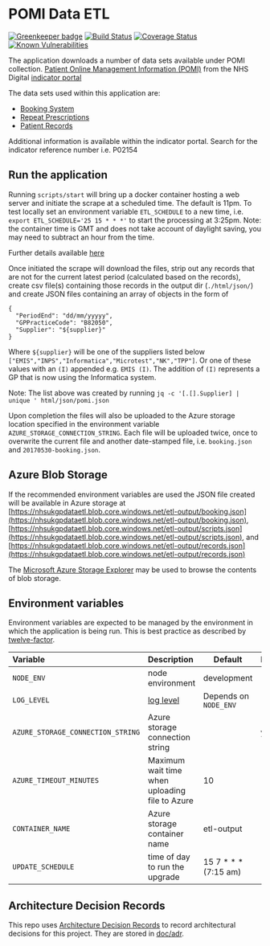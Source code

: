 # POMI Data ETL

[![Greenkeeper badge](https://badges.greenkeeper.io/nhsuk/pomi-data-etl.svg)](https://greenkeeper.io/)
[![Build Status](https://travis-ci.org/nhsuk/pomi-data-etl.svg?branch=master)](https://travis-ci.org/nhsuk/pomi-data-etl)
[![Coverage Status](https://coveralls.io/repos/github/nhsuk/pomi-data-etl/badge.svg?branch=master)](https://coveralls.io/github/nhsuk/pomi-data-etl?branch=master)
[![Known Vulnerabilities](https://snyk.io/test/github/nhsuk/pomi-data-etl/badge.svg)](https://snyk.io/test/github/nhsuk/pomi-data-etl)

The application downloads a number of data sets available under POMI collection.
[Patient Online Management Information (POMI)](http://content.digital.nhs.uk/pomi)
from the NHS Digital [indicator portal](https://indicators.hscic.gov.uk/)

The data sets used within this application are:

* [Booking System](https://indicators.hscic.gov.uk/download/PHF10/Data/BOOK_CANCEL_APPOINTMENTS_POMI.csv)
* [Repeat Prescriptions](https://indicators.hscic.gov.uk/download/PHF10/Data/ORDER_REPEAT_PRESCRIPTIONS_POMI.csv)
* [Patient Records](https://indicators.hscic.gov.uk/download/PHF10/Data/DETAILED_CODED_RECORDS_POMI.csv )

Additional information is available within the indicator portal. Search for
the indicator reference number i.e. P02154

## Run the application

Running `scripts/start` will bring up a docker container hosting a web server and initiate the scrape at a scheduled time.
The default is 11pm. To test locally set an environment variable `ETL_SCHEDULE` to a new time, i.e. `export ETL_SCHEDULE='25 15 * * *'` to start the processing at 3:25pm. Note: the container time is GMT and does not take account of daylight saving, you may need to subtract an hour from the time.

Further details available [here](https://www.npmjs.com/package/node-schedule)

Once initiated the scrape will download the files, strip out any records that are
not for the current latest period (calculated based on the records), create csv
file(s) containing those records in the output dir (`./html/json/`) and create JSON
files containing an array of objects in the form of
```
{
  "PeriodEnd": "dd/mm/yyyyy",
  "GPPracticeCode": "B82050",
  "Supplier": "${supplier}"
}
```
Where `${supplier}` will be one of the suppliers listed below
`["EMIS","INPS","Informatica","Microtest","NK","TPP"]`. Or one of these values
with an `(I)` appended e.g. `EMIS (I)`. The addition of `(I)` represents a GP
that is now using the Informatica system.

Note: The list above was created by running
`jq -c '[.[].Supplier] | unique ' html/json/pomi.json`

Upon completion the files will also be uploaded to the Azure storage location specified in the environment variable `AZURE_STORAGE_CONNECTION_STRING`.
Each file will be uploaded twice, once to overwrite the current file and another date-stamped file, i.e. `booking.json` and `20170530-booking.json`.

## Azure Blob Storage

If the recommended environment variables are used the JSON file created will be available in Azure storage at 
[https://nhsukgpdataetl.blob.core.windows.net/etl-output/booking.json](https://nhsukgpdataetl.blob.core.windows.net/etl-output/booking.json),
[https://nhsukgpdataetl.blob.core.windows.net/etl-output/scripts.json](https://nhsukgpdataetl.blob.core.windows.net/etl-output/scripts.json), and
[https://nhsukgpdataetl.blob.core.windows.net/etl-output/records.json](https://nhsukgpdataetl.blob.core.windows.net/etl-output/records.json)

The [Microsoft Azure Storage Explorer](http://storageexplorer.com/) may be used to browse the contents of blob storage.

## Environment variables

Environment variables are expected to be managed by the environment in which
the application is being run. This is best practice as described by
[twelve-factor](https://12factor.net/config).

| Variable                           | Description                                                          | Default                 | Required   |
| :--------------------------------- | :------------------------------------------------------------------- | ----------------------- | :--------- |
| `NODE_ENV`                         | node environment                                                     | development             |            |
| `LOG_LEVEL`                        | [log level](https://github.com/trentm/node-bunyan#levels)            | Depends on `NODE_ENV`   |            |
| `AZURE_STORAGE_CONNECTION_STRING`  | Azure storage connection string                                      |                         | yes        |
| `AZURE_TIMEOUT_MINUTES`            | Maximum wait time when uploading file to Azure                       | 10                      |            |
| `CONTAINER_NAME`                   | Azure storage container name                                         | etl-output              |            |
| `UPDATE_SCHEDULE`                  | time of day to run the upgrade                                       | 15 7 * * * (7:15 am)    |            |

## Architecture Decision Records

This repo uses
[Architecture Decision Records](http://thinkrelevance.com/blog/2011/11/15/documenting-architecture-decisions)
to record architectural decisions for this project.
They are stored in [doc/adr](doc/adr).
